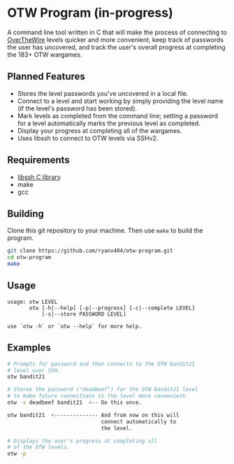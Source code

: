 # OTW Program (in-progress)

A command line tool written in C that will make the process of connecting
to [OverTheWire](https://overthewire.org/wargames/ "OTW") levels quicker and
more convenient, keep track of passwords the user has uncovered, and track the
user's overall progress at completing the 183+ OTW wargames.

## Planned Features

- Stores the level passwords you've uncovered in a local file.
- Connect to a level and start working by simply providing the level
  name (if the level's password has been stored).
- Mark levels as completed from the command line; setting a password
  for a level automatically marks the previous level as completed.
- Display your progress at completing all of the wargames.
- Uses libssh to connect to OTW levels via SSHv2.

## Requirements

- [libssh C library](https://www.libssh.org/ "libssh")
- make
- gcc

## Building

Clone this git repository to your machine.  Then use `make` to build the
program.

```bash
git clone https://github.com/ryanv404/otw-program.git
cd otw-program
make
```

## Usage

```
usage: otw LEVEL
       otw [-h|--help] [-p|--progress] [-c|--complete LEVEL]
           [-s|--store PASSWORD LEVEL]

use `otw -h` or `otw --help` for more help.
```

## Examples

```bash
# Prompts for password and then connects to the OTW bandit21
# level over SSH.
otw bandit21

# Stores the password ("deadbeef") for the OTW bandit21 level
# to make future connections to the level more convenient.
otw -s deadbeef bandit21  <-- Do this once.

otw bandit21  <-------------- And from now on this will
							  connect automatically to
							  the level.

# Displays the user's progress at completing all
# of the OTW levels.
otw -p
```
